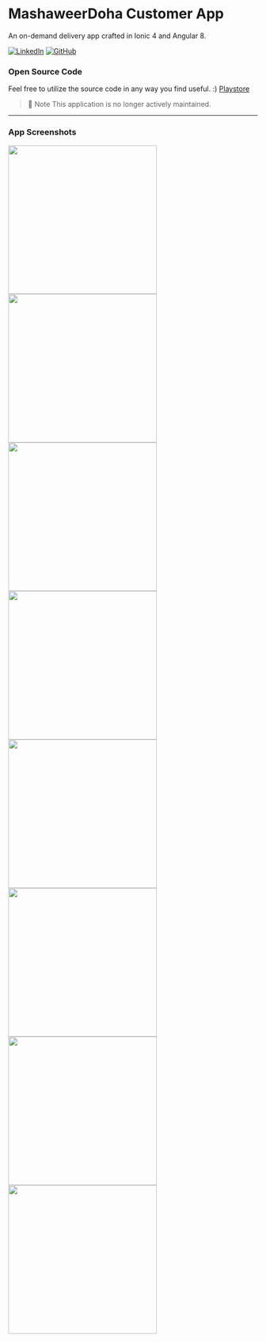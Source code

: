 # MashaweerDoha Customer App
An on-demand delivery app crafted in Ionic 4 and Angular 8.

[![LinkedIn](https://img.shields.io/badge/Moussa_Mokhtari-LinkedIn-blue?style=flat&logo=linkedin)](https://www.linkedin.com/in/mokhtari-moussa/) [![GitHub](https://img.shields.io/badge/Moussa_Mokhtari-GitHub-black?style=flat&logo=github)](https://github.com/Moussa-M)

### Open Source Code
Feel free to utilize the source code in any way you find useful. :)
[Playstore](https://play.google.com/store/apps/details?id=com.mashaweerdoha.mashdc)

> 🚧 Note
> This application is no longer actively maintained.

---

### App Screenshots
<img src="https://github.com/Moussa-M/MashaweerDoha/blob/main/m1.png"  width="300"> <img src="https://github.com/Moussa-M/MashaweerDoha/blob/main/m2.png"  width="300"> <img src="https://github.com/Moussa-M/MashaweerDoha/blob/main/m3.png"  width="300"> <img src="https://github.com/Moussa-M/MashaweerDoha/blob/main/m4.png"  width="300"> <img src="https://github.com/Moussa-M/MashaweerDoha/blob/main/m5.png"  width="300"> <img src="https://github.com/Moussa-M/MashaweerDoha/blob/main/m6.png"  width="300"> <img src="https://github.com/Moussa-M/MashaweerDoha/blob/main/m7.png"  width="300"> <img src="https://github.com/Moussa-M/MashaweerDoha/blob/main/m8.png"  width="300">
